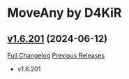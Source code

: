 # MoveAny by D4KiR

## [v1.6.201](https://github.com/d4kir92/MoveAny/tree/v1.6.201) (2024-06-12)
[Full Changelog](https://github.com/d4kir92/MoveAny/compare/v1.6.200...v1.6.201) [Previous Releases](https://github.com/d4kir92/MoveAny/releases)

- v1.6.201  
